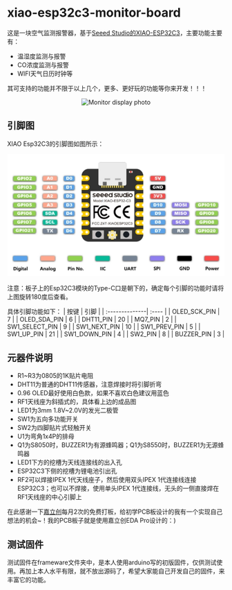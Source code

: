 # xiao-esp32c3-monitor-board
这是一块空气监测报警器，基于[Seeed Studio的XIAO-ESP32C3](https://www.seeedstudio.com/Seeed-XIAO-ESP32C3-p-5431.html)，主要功能主要有：
- 温湿度监测与报警
- CO浓度监测与报警
- WIFI天气日历时钟等

其可支持的功能并不限于以上几个，更多、更好玩的功能等你来开发！！！

<p align="center">
  <img src="https://github.com/yusuhua/xiao-esp32c3-monitor-board/blob/main/image/monitor.jpg" alt="Monitor display photo"/>
</p>

## 引脚图
XIAO Esp32C3的引脚图如图所示：

<p align="center">
  <img src="https://github.com/yusuhua/xiao-esp32c3-monitor-board/blob/main/image/pinout.png" alt="Esp32C3 pinout photo"/>
</p>

注意：板子上的Esp32C3模块的Type-C口是朝下的，确定每个引脚的功能时请将上图旋转180度后查看。

具体引脚功能如下：
| 按键           | 引脚   |
| :--------------| :---- |
| OLED_SCK_PIN   | 7     |
| OLED_SDA_PIN   | 6     |
| DHT11_PIN      | 20    |
| MQ7_PIN        | 2     |
| SW1_SELECT_PIN | 9     |
| SW1_NEXT_PIN   | 10    |
| SW1_PREV_PIN   | 5     |
| SW1_UP_PIN     | 21    |
| SW1_DOWN_PIN   | 4     |
| SW2_PIN        | 8     |
| BUZZER_PIN     | 3     |

## 元器件说明
- R1~R3为0805的1K贴片电阻
- DHT11为普通的DHT11传感器，注意焊接时将引脚折弯
- 0.96 OLED最好使用白色款，如果不喜欢白色建议用蓝色
- RF1天线座为斜插式的，具体看上边的成品图
- LED1为3mm 1.8V~2.0V的发光二极管
- SW1为五向多功能开关
- SW2为四脚贴片式轻触开关
- U1为弯角1x4P的排母
- Q1为S8050时，BUZZER1为有源蜂鸣器；Q1为S8550时，BUZZER1为无源蜂鸣器
- LED1下方的挖槽为天线连接线的出入孔
- ESP32C3下侧的挖槽为锂电池引出孔
- RF2可以焊接IPEX 1代天线座子，然后使用双头IPEX 1代连接线连接ESP32C3；也可以不焊接，使用单头IPEX 1代连接线，无头的一侧直接焊在RF1天线座的中心引脚上

在此感谢一下[嘉立创](https://lceda.cn/)每月2次的免费打板，给初学PCB板设计的我有一个实现自己想法的机会~！我的PCB板子就是使用嘉立创EDA Pro设计的：) 

## 测试固件
测试固件在frameware文件夹中，是本人使用arduino写的初版固件，仅供测试使用。再加上本人水平有限，就不放出源码了，希望大家能自己开发自己的固件，来丰富它的功能。
